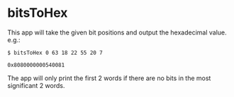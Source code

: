 # bitsToHex
This app will take the given bit positions and output the hexadecimal value.  e.g.:
```
$ bitsToHex 0 63 18 22 55 20 7

0x8080000000540081
```
The app will only print the first 2 words if there are no bits in the most significant 2 words.


